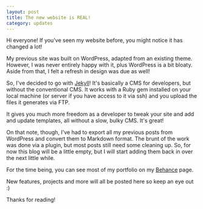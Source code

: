 ```yaml
---
layout: post
title: The new website is REAL!
category: updates
---
```


Hi everyone! If you've seen my website before, you might notice it has changed a lot!

My previous site was built on WordPress, adapted from an existing theme. However, I was never entirely happy with it, plus WordPress is a bit bloaty. Aside from that, I felt a refresh in design was due as well!

So, I've decided to go with <a href="http://jekyllrb.com/" target="_blank">Jekyll</a>! It's basically a CMS for developers, but without the conventional CMS. It works with a Ruby gem installed on your local machine (or server if you have access to it via ssh) and you upload the files it generates via FTP.

It gives you much more freedom as a developer to tweak your site and add and update templates, all without a slow, bulky CMS. It's great!

On that note, though, I've had to export all my previous posts from WordPress and convert them to Markdown format. The brunt of the work was done via a plugin, but most posts still need some cleaning up. So, for now this blog will be a little empty, but I will start adding them back in over the next little while.

For the time being, you can see most of my portfolio on my [Behance](http://behance.net/nickmertens/) page.

New features, projects and more will all be posted here so keep an eye out :)

Thanks for reading!
